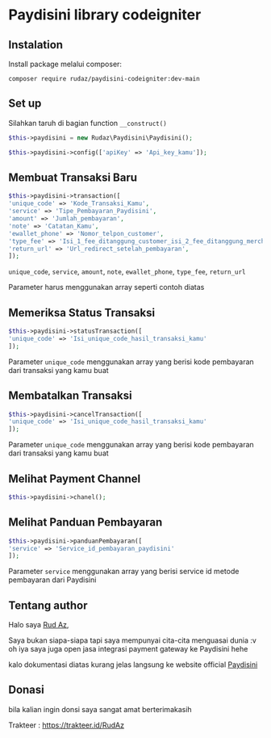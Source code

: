 # Paydisini library codeigniter

## Instalation

Install package melalui composer:

```console
composer require rudaz/paydisini-codeigniter:dev-main
```

## Set up

Silahkan taruh di bagian function `__construct()`

```php
$this->paydisini = new Rudaz\Paydisini\Paydisini();

$this->paydisini->config(['apiKey' => 'Api_key_kamu']);
```

## Membuat Transaksi Baru

```php
$this->paydisini->transaction([
'unique_code' => 'Kode_Transaksi_Kamu',
'service' => 'Tipe_Pembayaran_Paydisini',
'amount' => 'Jumlah_pembayaran',
'note' => 'Catatan_Kamu',
'ewallet_phone' => 'Nomor_telpon_customer',
'type_fee' => 'Isi_1_fee_ditanggung_customer_isi_2_fee_ditanggung_merchant',
'return_url' => 'Url_redirect_setelah_pembayaran',
]);
```

`unique_code`, `service`, `amount`, `note`, `ewallet_phone`, `type_fee`, `return_url`

Parameter harus menggunakan array seperti contoh diatas

## Memeriksa Status Transaksi

```php
$this->paydisini->statusTransaction([
'unique_code' => 'Isi_unique_code_hasil_transaksi_kamu'
]);
```

Parameter `unique_code` menggunakan array yang berisi kode pembayaran dari transaksi yang kamu buat

## Membatalkan Transaksi

```php
$this->paydisini->cancelTransaction([
'unique_code' => 'Isi_unique_code_hasil_transaksi_kamu'
]);
```

Parameter `unique_code` menggunakan array yang berisi kode pembayaran dari transaksi yang kamu buat

## Melihat Payment Channel

```php
$this->paydisini->chanel();
```

## Melihat Panduan Pembayaran

```php
$this->paydisini->panduanPembayaran([
'service' => 'Service_id_pembayaran_paydisini'
]);
```

Parameter `service` menggunakan array yang berisi service id metode pembayaran dari Paydisini

## Tentang author

Halo saya <a href="https://facebook.com/rud.az.9" target="_blank">Rud Az</a>,

Saya bukan siapa-siapa tapi saya mempunyai cita-cita menguasai dunia :v 
oh iya saya juga open jasa integrasi payment gateway ke Paydisini hehe

kalo dokumentasi diatas kurang jelas langsung ke website official <a href="https://paydisini.co.id" target="_blank">Paydisini</a>

## Donasi

bila kalian ingin donsi saya sangat amat berterimakasih

Trakteer : https://trakteer.id/RudAz
